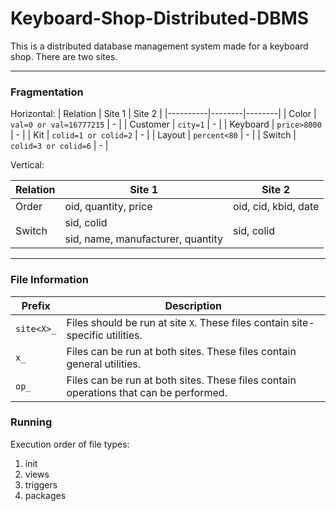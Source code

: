 # Keyboard-Shop-Distributed-DBMS

This is a distributed database management system made for a keyboard shop. There are two sites.

---

### Fragmentation

Horizontal:
| Relation | Site 1 | Site 2 |
|----------|--------|--------|
| Color | `val=0 or val=16777215` | - |
| Customer | `city=1` | - |
| Keyboard | `price>8000` | - |
| Kit | `colid=1 or colid=2` | - |
| Layout | `percent<80` | - |
| Switch | `colid=3 or colid=6` | - |

Vertical:
<table>
  <thead>
    <tr>
      <th>Relation</th>
      <th>Site 1</th>
      <th>Site 2</th>
    </tr>
  </thead>
  <tbody>
    <tr>
      <td>Order</td>
      <td>oid, quantity, price</td>
      <td>oid, cid, kbid, date</td>
    </tr>
    <tr>
      <td rowspan="2">Switch</td>
      <td>sid, colid</td>
      <td rowspan="2">sid, colid</td>
    </tr>
    <tr>
      <td>sid, name, manufacturer, quantity</td>
    </tr>
  </tbody>
</table>

---

### File Information
| Prefix | Description |
| ------ | ----------- |
| `site<X>_` | Files should be run at site `X`. These files contain site-specific utilities. |
| `x_` | Files can be run at both sites. These files contain general utilities. |
| `op_` | Files can be run at both sites. These files contain operations that can be performed. |

### Running
Execution order of file types:
1. init
2. views
3. triggers
4. packages

